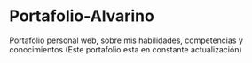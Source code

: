 # Portafolio-Alvarino
Portafolio personal web, sobre mis habilidades, competencias y conocimientos (Este portafolio esta en constante actualización)
